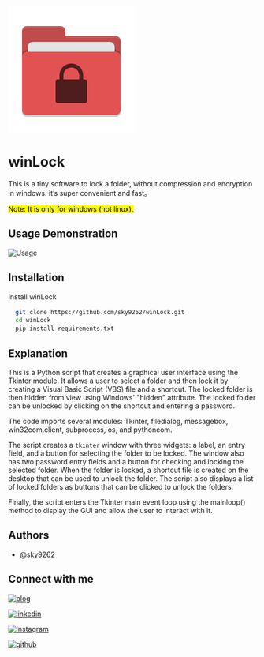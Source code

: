 ![icon](./logo.png)
# winLock

This is a tiny software to lock a folder, without compression and encryption in windows. it’s super convenient and fast。


<mark>Note: It is only for windows (not linux). </mark>

## Usage Demonstration

![Usage](./Usage.gif)
## Installation

Install winLock

```bash
  git clone https://github.com/sky9262/winLock.git
  cd winLock
  pip install requirements.txt
```
    
## Explanation 

This is a Python script that creates a graphical user interface using the Tkinter module. It allows a user to select a folder and then lock it by creating a Visual Basic Script (VBS) file and a shortcut. The locked folder is then hidden from view using Windows' "hidden" attribute. The locked folder can be unlocked by clicking on the shortcut and entering a password.

The code imports several modules: Tkinter, filedialog, messagebox, win32com.client, subprocess, os, and pythoncom.

The script creates a `tkinter` window with three widgets: a label, an entry field, and a button for selecting the folder to be locked. The window also has two password entry fields and a button for checking and locking the selected folder. When the folder is locked, a shortcut file is created on the desktop that can be used to unlock the folder. The script also displays a list of locked folders as buttons that can be clicked to unlock the folders.

Finally, the script enters the Tkinter main event loop using the mainloop() method to display the GUI and allow the user to interact with it.
## Authors

- [@sky9262](https://www.github.com/sky9262)


## Connect with me
[![blog](https://img.shields.io/badge/blog-000?style=for-the-badge&logo=ko-fi&logoColor=white)](https://sky9262.tistory.com/)

[![linkedin](https://img.shields.io/badge/linkedin-0A66C2?style=for-the-badge&logo=linkedin&logoColor=white)](https://www.linkedin.com/in/sky9262/)

[![Instagram](https://img.shields.io/badge/Instagram-ffffff?style=for-the-badge&logo=instagram&logoColor=dd2a7b)](https://www.instagram.com/sky926296/)

[![github](https://img.shields.io/badge/github-000?style=for-the-badge&logo=github&logoColor=white)](https://github.com/sky9262/)
